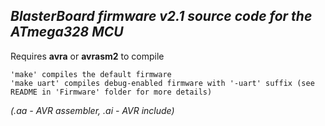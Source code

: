*BlasterBoard firmware v2.1 source code for the ATmega328 MCU*
--------------------------------------------------------------

Requires **avra** or **avrasm2** to compile

	'make' compiles the default firmware
	'make uart' compiles debug-enabled firmware with '-uart' suffix (see README in 'Firmware' folder for more details)

*(.aa - AVR assembler, .ai - AVR include)*



